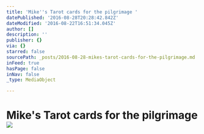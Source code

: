 ```yaml
---
title: 'Mike''s Tarot cards for the pilgrimage '
datePublished: '2016-08-28T20:28:42.842Z'
dateModified: '2016-08-22T16:51:34.045Z'
author: []
description: ''
publisher: {}
via: {}
starred: false
sourcePath: _posts/2016-08-28-mikes-tarot-cards-for-the-pilgrimage.md
inFeed: true
hasPage: false
inNav: false
_type: MediaObject

---
```

# Mike's Tarot cards for the pilgrimage ![](https://the-grid-user-content.s3-us-west-2.amazonaws.com/ea84987e-9058-4d7d-904c-4fd5c024e555.jpg)